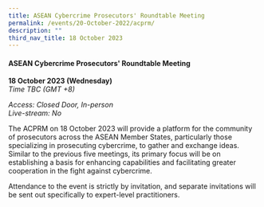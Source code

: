```yaml
---
title: ASEAN Cybercrime Prosecutors' Roundtable Meeting
permalink: /events/20-October-2022/acprm/
description: ""
third_nav_title: 18 October 2023
---
```

#### **ASEAN Cybercrime Prosecutors' Roundtable Meeting**

**18 October 2023 (Wednesday)**  
*Time TBC (GMT +8)*

*Access: Closed Door, In-person*
<br>*Live-stream: No*

The ACPRM on 18 October 2023 will provide a platform for the community of prosecutors across the ASEAN Member States, particularly those specializing in prosecuting cybercrime, to gather and exchange ideas. Similar to the previous five meetings, its primary focus will be on establishing a basis for enhancing capabilities and facilitating greater cooperation in the fight against cybercrime.

Attendance to the event is strictly by invitation, and separate invitations will be sent out specifically to expert-level practitioners.